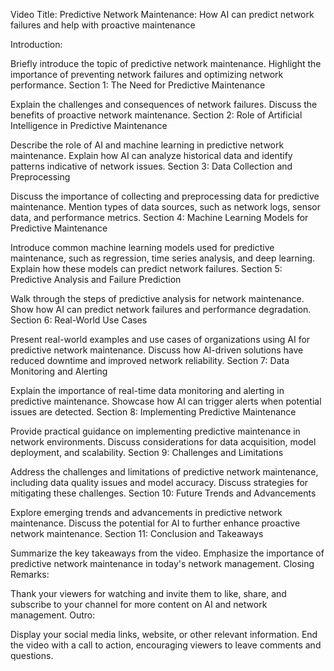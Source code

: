 Video Title: Predictive Network Maintenance: How AI can predict network failures and help with proactive maintenance

Introduction:

Briefly introduce the topic of predictive network maintenance.
Highlight the importance of preventing network failures and optimizing network performance.
Section 1: The Need for Predictive Maintenance

Explain the challenges and consequences of network failures.
Discuss the benefits of proactive network maintenance.
Section 2: Role of Artificial Intelligence in Predictive Maintenance

Describe the role of AI and machine learning in predictive network maintenance.
Explain how AI can analyze historical data and identify patterns indicative of network issues.
Section 3: Data Collection and Preprocessing

Discuss the importance of collecting and preprocessing data for predictive maintenance.
Mention types of data sources, such as network logs, sensor data, and performance metrics.
Section 4: Machine Learning Models for Predictive Maintenance

Introduce common machine learning models used for predictive maintenance, such as regression, time series analysis, and deep learning.
Explain how these models can predict network failures.
Section 5: Predictive Analysis and Failure Prediction

Walk through the steps of predictive analysis for network maintenance.
Show how AI can predict network failures and performance degradation.
Section 6: Real-World Use Cases

Present real-world examples and use cases of organizations using AI for predictive network maintenance.
Discuss how AI-driven solutions have reduced downtime and improved network reliability.
Section 7: Data Monitoring and Alerting

Explain the importance of real-time data monitoring and alerting in predictive maintenance.
Showcase how AI can trigger alerts when potential issues are detected.
Section 8: Implementing Predictive Maintenance

Provide practical guidance on implementing predictive maintenance in network environments.
Discuss considerations for data acquisition, model deployment, and scalability.
Section 9: Challenges and Limitations

Address the challenges and limitations of predictive network maintenance, including data quality issues and model accuracy.
Discuss strategies for mitigating these challenges.
Section 10: Future Trends and Advancements

Explore emerging trends and advancements in predictive network maintenance.
Discuss the potential for AI to further enhance proactive network maintenance.
Section 11: Conclusion and Takeaways

Summarize the key takeaways from the video.
Emphasize the importance of predictive network maintenance in today's network management.
Closing Remarks:

Thank your viewers for watching and invite them to like, share, and subscribe to your channel for more content on AI and network management.
Outro:

Display your social media links, website, or other relevant information.
End the video with a call to action, encouraging viewers to leave comments and questions.